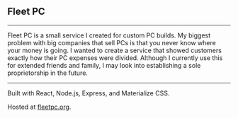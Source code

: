 ## Fleet PC

---

Fleet PC is a small service I created for custom PC builds. My biggest problem with big companies that sell PCs is that you never know where your money is going. I wanted to create a service that showed customers exactly how their PC expenses were divided. Although I currently use this for extended friends and family, I may look into establishing a sole proprietorship in the future.

---

Built with React, Node.js, Express, and Materialize CSS.

Hosted at [fleetpc.org](https://fleetpc.org).

